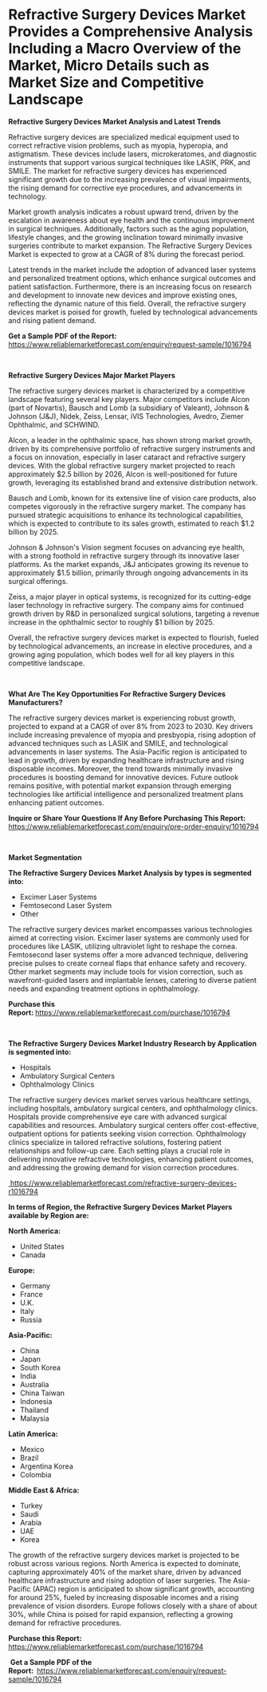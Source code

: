 <p><h1>Refractive Surgery Devices Market Provides a Comprehensive Analysis Including a Macro Overview of the Market, Micro Details such as Market Size and Competitive Landscape</h1></p><p><strong>Refractive Surgery Devices Market Analysis and Latest Trends</strong></p>
<p><p>Refractive surgery devices are specialized medical equipment used to correct refractive vision problems, such as myopia, hyperopia, and astigmatism. These devices include lasers, microkeratomes, and diagnostic instruments that support various surgical techniques like LASIK, PRK, and SMILE. The market for refractive surgery devices has experienced significant growth due to the increasing prevalence of visual impairments, the rising demand for corrective eye procedures, and advancements in technology.</p><p>Market growth analysis indicates a robust upward trend, driven by the escalation in awareness about eye health and the continuous improvement in surgical techniques. Additionally, factors such as the aging population, lifestyle changes, and the growing inclination toward minimally invasive surgeries contribute to market expansion. The Refractive Surgery Devices Market is expected to grow at a CAGR of 8% during the forecast period. </p><p>Latest trends in the market include the adoption of advanced laser systems and personalized treatment options, which enhance surgical outcomes and patient satisfaction. Furthermore, there is an increasing focus on research and development to innovate new devices and improve existing ones, reflecting the dynamic nature of this field. Overall, the refractive surgery devices market is poised for growth, fueled by technological advancements and rising patient demand.</p></p>
<p><strong>Get a Sample PDF of the Report:&nbsp;</strong> <a href="https://www.reliablemarketforecast.com/enquiry/request-sample/1016794?utm_campaign=2803&utm_medium=2&utm_source=Github&utm_content=ia&utm_term=13042025&utm_id=refractive-surgery-devices">https://www.reliablemarketforecast.com/enquiry/request-sample/1016794</a></p>
<p>&nbsp;</p>
<p><strong>Refractive Surgery Devices Major Market Players</strong></p>
<p><p>The refractive surgery devices market is characterized by a competitive landscape featuring several key players. Major competitors include Alcon (part of Novartis), Bausch and Lomb (a subsidiary of Valeant), Johnson & Johnson (J&J), Nidek, Zeiss, Lensar, iVIS Technologies, Avedro, Ziemer Ophthalmic, and SCHWIND. </p><p>Alcon, a leader in the ophthalmic space, has shown strong market growth, driven by its comprehensive portfolio of refractive surgery instruments and a focus on innovation, especially in laser cataract and refractive surgery devices. With the global refractive surgery market projected to reach approximately $2.5 billion by 2026, Alcon is well-positioned for future growth, leveraging its established brand and extensive distribution network.</p><p>Bausch and Lomb, known for its extensive line of vision care products, also competes vigorously in the refractive surgery market. The company has pursued strategic acquisitions to enhance its technological capabilities, which is expected to contribute to its sales growth, estimated to reach $1.2 billion by 2025.</p><p>Johnson & Johnson's Vision segment focuses on advancing eye health, with a strong foothold in refractive surgery through its innovative laser platforms. As the market expands, J&J anticipates growing its revenue to approximately $1.5 billion, primarily through ongoing advancements in its surgical offerings.</p><p>Zeiss, a major player in optical systems, is recognized for its cutting-edge laser technology in refractive surgery. The company aims for continued growth driven by R&D in personalized surgical solutions, targeting a revenue increase in the ophthalmic sector to roughly $1 billion by 2025.</p><p>Overall, the refractive surgery devices market is expected to flourish, fueled by technological advancements, an increase in elective procedures, and a growing aging population, which bodes well for all key players in this competitive landscape.</p></p>
<p>&nbsp;</p>
<p><strong>What Are The Key Opportunities For Refractive Surgery Devices Manufacturers?</strong></p>
<p><p>The refractive surgery devices market is experiencing robust growth, projected to expand at a CAGR of over 8% from 2023 to 2030. Key drivers include increasing prevalence of myopia and presbyopia, rising adoption of advanced techniques such as LASIK and SMILE, and technological advancements in laser systems. The Asia-Pacific region is anticipated to lead in growth, driven by expanding healthcare infrastructure and rising disposable incomes. Moreover, the trend towards minimally invasive procedures is boosting demand for innovative devices. Future outlook remains positive, with potential market expansion through emerging technologies like artificial intelligence and personalized treatment plans enhancing patient outcomes.</p></p>
<p><strong>Inquire or Share Your Questions If Any Before Purchasing This Report:</strong> <a href="https://www.reliablemarketforecast.com/enquiry/pre-order-enquiry/1016794?utm_campaign=2803&utm_medium=2&utm_source=Github&utm_content=ia&utm_term=13042025&utm_id=refractive-surgery-devices">https://www.reliablemarketforecast.com/enquiry/pre-order-enquiry/1016794</a></p>
<p>&nbsp;</p>
<p><strong>Market Segmentation</strong></p>
<p><strong>The Refractive Surgery Devices Market Analysis by types is segmented into:</strong></p>
<p><ul><li>Excimer Laser Systems</li><li>Femtosecond Laser System</li><li>Other</li></ul></p>
<p><p>The refractive surgery devices market encompasses various technologies aimed at correcting vision. Excimer laser systems are commonly used for procedures like LASIK, utilizing ultraviolet light to reshape the cornea. Femtosecond laser systems offer a more advanced technique, delivering precise pulses to create corneal flaps that enhance safety and recovery. Other market segments may include tools for vision correction, such as wavefront-guided lasers and implantable lenses, catering to diverse patient needs and expanding treatment options in ophthalmology.</p></p>
<p><strong>Purchase this Report:&nbsp;</strong><a href="https://www.reliablemarketforecast.com/purchase/1016794?utm_campaign=2803&utm_medium=2&utm_source=Github&utm_content=ia&utm_term=13042025&utm_id=refractive-surgery-devices">https://www.reliablemarketforecast.com/purchase/1016794</a></p>
<p>&nbsp;</p>
<p><strong>The Refractive Surgery Devices Market Industry Research by Application is segmented into:</strong></p>
<p><ul><li>Hospitals</li><li>Ambulatory Surgical Centers</li><li>Ophthalmology Clinics</li></ul></p>
<p><p>The refractive surgery devices market serves various healthcare settings, including hospitals, ambulatory surgical centers, and ophthalmology clinics. Hospitals provide comprehensive eye care with advanced surgical capabilities and resources. Ambulatory surgical centers offer cost-effective, outpatient options for patients seeking vision correction. Ophthalmology clinics specialize in tailored refractive solutions, fostering patient relationships and follow-up care. Each setting plays a crucial role in delivering innovative refractive technologies, enhancing patient outcomes, and addressing the growing demand for vision correction procedures.</p></p>
<p><a href="https://www.reliablemarketforecast.com/refractive-surgery-devices-r1016794?utm_campaign=2803&utm_medium=2&utm_source=Github&utm_content=ia&utm_term=13042025&utm_id=refractive-surgery-devices">&nbsp;https://www.reliablemarketforecast.com/refractive-surgery-devices-r1016794</a></p>
<p><strong>In terms of Region, the Refractive Surgery Devices Market Players available by Region are:</strong></p>
<p>
    <p> <strong> North America: </strong>
        <ul>
            <li>United States</li>
            <li>Canada</li>
        </ul>
        </p> 
    <p> <strong> Europe: </strong>
        <ul>
            <li>Germany</li>
            <li>France</li>
            <li>U.K.</li>
            <li>Italy</li>
            <li>Russia</li>
        </ul>
        </p> 
    <p> <strong> Asia-Pacific: </strong>
        <ul>
            <li>China</li>
            <li>Japan</li>
            <li>South Korea</li>
            <li>India</li>
            <li>Australia</li>
            <li>China Taiwan</li>
            <li>Indonesia</li>
            <li>Thailand</li>
            <li>Malaysia</li>
        </ul>
        </p> 
    <p> <strong> Latin America: </strong>
        <ul>
            <li>Mexico</li>
            <li>Brazil</li>
            <li>Argentina Korea</li>
            <li>Colombia</li>
        </ul>
        </p> 
    <p> <strong> Middle East & Africa: </strong>
        <ul>
            <li>Turkey</li>
            <li>Saudi</li>
            <li>Arabia</li>
            <li>UAE</li>
            <li>Korea</li>
        </ul>
    </p>
    </p>
<p><p>The growth of the refractive surgery devices market is projected to be robust across various regions. North America is expected to dominate, capturing approximately 40% of the market share, driven by advanced healthcare infrastructure and rising adoption of laser surgeries. The Asia-Pacific (APAC) region is anticipated to show significant growth, accounting for around 25%, fueled by increasing disposable incomes and a rising prevalence of vision disorders. Europe follows closely with a share of about 30%, while China is poised for rapid expansion, reflecting a growing demand for refractive procedures.</p></p>
<p><strong>Purchase this Report: </strong><a href="https://www.reliablemarketforecast.com/purchase/1016794?utm_campaign=2803&utm_medium=2&utm_source=Github&utm_content=ia&utm_term=13042025&utm_id=refractive-surgery-devices">https://www.reliablemarketforecast.com/purchase/1016794</a></p>
<p>&nbsp;<strong>Get a Sample PDF of the Report:&nbsp;&nbsp;</strong><a href="https://www.reliablemarketforecast.com/enquiry/request-sample/1016794?utm_campaign=2803&utm_medium=2&utm_source=Github&utm_content=ia&utm_term=13042025&utm_id=refractive-surgery-devices">https://www.reliablemarketforecast.com/enquiry/request-sample/1016794</a></p>
<p><strong></strong></p>
<p><p></p><p></p><p></p></p>